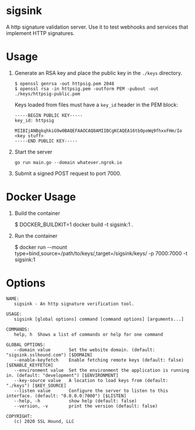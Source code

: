 # sigsink

A http signature validation server. Use it to test webhooks and services that implement HTTP signatures.

# Usage

1. Generate an RSA key and place the public key in the `./keys` directory.

   ```
   $ openssl genrsa -out httpsig.pem 2048
   $ openssl rsa -in httpsig.pem -outform PEM -pubout -out ./keys/httpsig-public.pem
   ```
   
   Keys loaded from files must have a `key_id` header in the PEM block:
   
   ```pem
   -----BEGIN PUBLIC KEY-----
   key_id: httpsig
   
   MIIBIjANBgkqhkiG9w0BAQEFAAOCAQ8AMIIBCgKCAQEA16tbOpoWq9fhxxFHm/Io
   <key stuff>
   -----END PUBLIC KEY-----

   ```

2. Start the server

   ```
   go run main.go --domain whatever.ngrok.io
   ```

3. Submit a signed POST request to port 7000.

# Docker Usage

1. Build the container

   $ DOCKER_BUILDKIT=1 docker build -t sigsink:1 .

2. Run the container

   $ docker run --mount type=bind,source=/path/to/keys/,target=/sigsink/keys/ -p 7000:7000 -t sigsink:1

# Options

    NAME:
       sigsink - An http signature verification tool.
    
    USAGE:
       sigsink [global options] command [command options] [arguments...]
    
    COMMANDS:
       help, h  Shows a list of commands or help for one command
    
    GLOBAL OPTIONS:
       --domain value       Set the website domain. (default: "sigsink.sslhound.com") [$DOMAIN]
       --enable-keyfetch    Enable fetching remote keys (default: false) [$ENABLE_KEYFETCH]
       --environment value  Set the environment the application is running in. (default: "development") [$ENVIRONMENT]
       --key-source value   A location to load keys from (default: "./keys") [$KEY_SOURCE]
       --listen value       Configure the server to listen to this interface. (default: "0.0.0.0:7000") [$LISTEN]
       --help, -h           show help (default: false)
       --version, -v        print the version (default: false)
    
    COPYRIGHT:
       (c) 2020 SSL Hound, LLC

